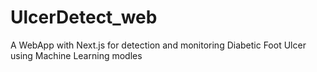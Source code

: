 # UlcerDetect_web
A WebApp with Next.js for detection and monitoring Diabetic Foot Ulcer using Machine Learning modles